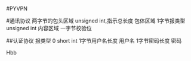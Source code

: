 #PYVPN

#通讯协议
两字节的包头区域 unsigned int,指示总长度
包体区域
    1字节报类型 unsigned int
    内容区域
一字节校验位

##认证协议
报类型 0 short int
1字节用户名长度
用户名
1字节密码长度
密码

Hbb